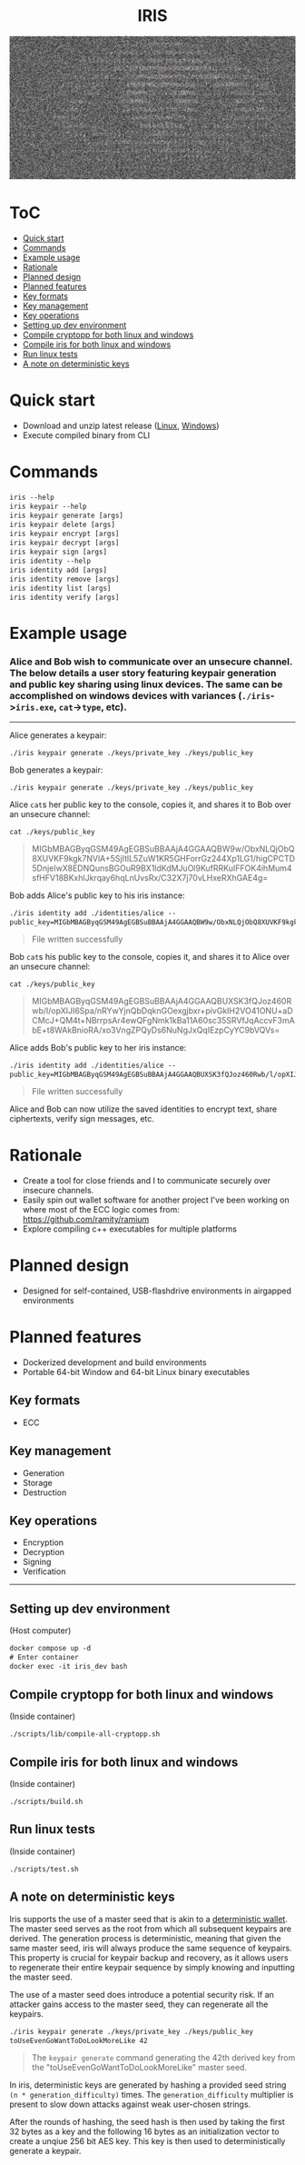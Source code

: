 <h1 align="center">IRIS</h1>

![splash](assets/splash.png)

# ToC

- [Quick start](#quick-start)
- [Commands](#commands)
- [Example usage](#example-usage)
- [Rationale](#rationale)
- [Planned design](#planned-design)
- [Planned features](#planned-features)
- [Key formats](#key-formats)
- [Key management](#key-management)
- [Key operations](#key-operations)
- [Setting up dev environment](#setting-up-dev-environment)
- [Compile cryptopp for both linux and windows](#compile-cryptopp-for-both-linux-and-windows)
- [Compile iris for both linux and windows](#compile-iris-for-both-linux-and-windows)
- [Run linux tests](#run-linux-tests)
- [A note on deterministic keys](#a-note-on-deterministic-keys)

# Quick start

- Download and unzip latest release ([Linux](https://github.com/ramity/iris/releases/download/v0.1.0/linux-64.zip), [Windows](https://github.com/ramity/iris/releases/download/v0.1.0/windows-64.zip))
- Execute compiled binary from CLI

# Commands

```
iris --help
iris keypair --help
iris keypair generate [args]
iris keypair delete [args]
iris keypair encrypt [args]
iris keypair decrypt [args]
iris keypair sign [args]
iris identity --help
iris identity add [args]
iris identity remove [args]
iris identity list [args]
iris identity verify [args]
```

# Example usage

### Alice and Bob wish to communicate over an unsecure channel. The below details a user story featuring keypair generation and public key sharing using linux devices. The same can be accomplished on windows devices with variances (`./iris`->`iris.exe`, `cat`->`type`, etc).

---

Alice generates a keypair:
```
./iris keypair generate ./keys/private_key ./keys/public_key
```

Bob generates a keypair:
```
./iris keypair generate ./keys/private_key ./keys/public_key
```

Alice `cat`s her public key to the console, copies it, and shares it to Bob over an unsecure channel:

```
cat ./keys/public_key
```
> MIGbMBAGByqGSM49AgEGBSuBBAAjA4GGAAQBW9w/ObxNLQjObQ8XUVKF9kgk7NVlA+5SjItlL5ZuW1KR5GHForrGz244Xp1LG1/higCPCTD5DnjeIwX8EDNQunsBGOuR9BX1ldKdMJuOl9KufRRKuIFFOK4ihMum4sfHFV18BKxhlJkrqay6hqLnUvsRx/C32X7j70vLHxeRXhGAE4g=

Bob adds Alice's public key to his iris instance:

```
./iris identity add ./identities/alice --public_key=MIGbMBAGByqGSM49AgEGBSuBBAAjA4GGAAQBW9w/ObxNLQjObQ8XUVKF9kgk7NVlA+5SjItlL5ZuW1KR5GHForrGz244Xp1LG1/higCPCTD5DnjeIwX8EDNQunsBGOuR9BX1ldKdMJuOl9KufRRKuIFFOK4ihMum4sfHFV18BKxhlJkrqay6hqLnUvsRx/C32X7j70vLHxeRXhGAE4g=
```

> File written successfully

Bob `cat`s his public key to the console, copies it, and shares it to Alice over an unsecure channel:

```
cat ./keys/public_key
```

> MIGbMBAGByqGSM49AgEGBSuBBAAjA4GGAAQBUXSK3fQJoz460Rwb/l/opXIJI6Spa/nRYwYjnQbDqknGOexgjbxr+pivGkIH2VO41ONU+aDCMcJ+QM4t+NBrrpsAr4ewQFgNmk1kBa11A60sc35SRVfJqAccvF3mAbE+t8WAkBnioRA/xo3VngZPQyDs6NuNgJxQqIEzpCyYC9bVQVs=

Alice adds Bob's public key to her iris instance:

```
./iris identity add ./identities/alice --public_key=MIGbMBAGByqGSM49AgEGBSuBBAAjA4GGAAQBUXSK3fQJoz460Rwb/l/opXIJI6Spa/nRYwYjnQbDqknGOexgjbxr+pivGkIH2VO41ONU+aDCMcJ+QM4t+NBrrpsAr4ewQFgNmk1kBa11A60sc35SRVfJqAccvF3mAbE+t8WAkBnioRA/xo3VngZPQyDs6NuNgJxQqIEzpCyYC9bVQVs=
```

> File written successfully

Alice and Bob can now utilize the saved identities to encrypt text, share ciphertexts, verify sign messages, etc.

# Rationale

- Create a tool for close friends and I to communicate securely over insecure channels.
- Easily spin out wallet software for another project I've been working on where most of the ECC logic comes from: https://github.com/ramity/ramium
- Explore compiling c++ executables for multiple platforms

# Planned design

- Designed for self-contained, USB-flashdrive environments in airgapped environments

# Planned features

- Dockerized development and build environments
- Portable 64-bit Window and 64-bit Linux binary executables

## Key formats
- ECC

## Key management
- Generation
- Storage
- Destruction

## Key operations
- Encryption
- Decryption
- Signing
- Verification

---

## Setting up dev environment
(Host computer)
```
docker compose up -d
# Enter container
docker exec -it iris_dev bash
```

## Compile cryptopp for both linux and windows

(Inside container)
```
./scripts/lib/compile-all-cryptopp.sh
```

## Compile iris for both linux and windows

(Inside container)
```
./scripts/build.sh
```

## Run linux tests

(Inside container)
```
./scripts/test.sh
```

## A note on deterministic keys

Iris supports the use of a master seed that is akin to a [deterministic wallet](https://en.bitcoin.it/wiki/Deterministic_wallet). The master seed serves as the root from which all subsequent keypairs are derived. The generation process is deterministic, meaning that given the same master seed, iris will always produce the same sequence of keypairs. This property is crucial for keypair backup and recovery, as it allows users to regenerate their entire keypair sequence by simply knowing and inputting the master seed.

The use of a master seed does introduce a potential security risk. If an attacker gains access to the master seed, they can regenerate all the keypairs.

```
./iris keypair generate ./keys/private_key ./keys/public_key toUseEvenGoWantToDoLookMoreLike 42
```

> The `keypair generate` command generating the 42th derived key from the "toUseEvenGoWantToDoLookMoreLike" master seed.

In iris, deterministic keys are generated by hashing a provided seed string `(n * generation_difficulty)` times. The `generation_difficulty` multiplier is present to slow down attacks against weak user-chosen strings.

After the rounds of hashing, the seed hash is then used by taking the first 32 bytes as a key and the following 16 bytes as an initialization vector to create a unqiue 256 bit AES key. This key is then used to deterministically generate a keypair.
